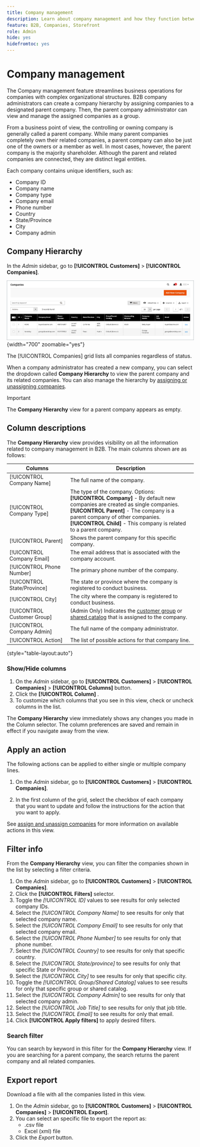 ```yaml
---
title: Company management
description: Learn about company management and how they function between companies in B2B.
feature: B2B, Companies, Storefront
role: Admin
hide: yes
hidefromtoc: yes
---
```


# Company management

The Company management feature streamlines business operations for companies with complex organizational structures. B2B company administrators can create a company hierarchy by assigning companies to a designated parent company. Then, the parent company administrator can view and manage the assigned companies as a group.

From a business point of view, the controlling or owning company is generally called a parent company. While many parent companies completely own their related companies, a parent company can also be just one of the owners or a member as well. In most cases, however, the parent company is the majority shareholder. Although the parent and related companies are connected, they are distinct legal entities.

Each company contains unique identifiers, such as:

* Company ID
* Company name
* Company type
* Company email
* Phone number
* Country
* State/Province
* City
* Company admin

## Company Hierarchy

In the _Admin_ sidebar, go to **[!UICONTROL Customers]** > **[!UICONTROL Companies]**.

![Companies Grid](./assets/companies-grid.png){width="700" zoomable="yes"}

The [!UICONTROL Companies] grid lists all companies regardless of status. 

When a company administrator has created a new company, you can select the dropdown called **Company Hierarchy** to view the parent company and its related companies. You can also manage the hierarchy by [assigning or unassigning companies](assign-companies.md).

>[!IMPORTANT]
>
> The **Company Hierarchy** view for a parent company appears as empty.

## Column descriptions

The **Company Hierarchy** view provides visibility on all the information related to company management in B2B. The main columns shown are as follows:

|Columns|Description|
|--- |--- |
|[!UICONTROL Company Name]|The full name of the company.|
|[!UICONTROL Company Type]|The type of the company. Options: <br/>**[!UICONTROL Company]** - By default new companies are created as single companies. <br/>**[!UICONTROL Parent]** - The company is a parent company of other companies. <br/>**[!UICONTROL Child]** - This company is related to a parent company.|
|[!UICONTROL Parent]|Shows the parent company for this specific company.|
|[!UICONTROL Company Email]|The email address that is associated with the company account.|
|[!UICONTROL Phone Number]|The primary phone number of the company.|
|[!UICONTROL State/Province]|The state or province where the company is registered to conduct business.|
|[!UICONTROL City]|The city where the company is registered to conduct business.|
|[!UICONTROL Customer Group]|(Admin Only) Indicates the [customer group](../customers/customer-groups.md) or [shared catalog](catalog-shared.md) that is assigned to the company.|
|[!UICONTROL Company Admin]|The full name of the company administrator.|
|[!UICONTROL Action]|The list of possible actions for that company line.|

{style="table-layout:auto"}

### Show/Hide columns

1. On the _Admin_ sidebar, go to **[!UICONTROL Customers]** > **[!UICONTROL Companies]** > **[!UICONTROL Columns]** button.
1. Click the **[!UICONTROL Column]** .
1. To customize which columns that you see in this view, check or uncheck columns in the list.

The **Company Hierarchy** view immediately shows any changes you made in the Column selector. The column preferences are saved and remain in effect if you navigate away from the view.

## Apply an action

The following actions can be applied to either single or multiple company lines.

1. On the _Admin_ sidebar, go to **[!UICONTROL Customers]** > **[!UICONTROL Companies]**.

1. In the first column of the grid, select the checkbox of each company that you want to update and follow the instructions for the action that you want to apply.

See [assign and unassign companies](assign-companies.md) for more information on available actions in this view.

## Filter info

From the **Company Hierarchy** view, you can filter the companies shown in the list by selecting a filter criteria.

1. On the _Admin_ sidebar, go to **[!UICONTROL Customers]** > **[!UICONTROL Companies]**.
1. Click the **[!UICONTROL Filters]** selector.
1. Toggle the _[!UICONTROL ID]_ values to see results for only selected company IDs.
1. Select the _[!UICONTROL Company Name]_ to see results for only that selected company name.
1. Select the _[!UICONTROL Company Email]_ to see results for only that selected company email.
1. Select the _[!UICONTROL Phone Number]_ to see results for only that phone number.
1. Select the _[!UICONTROL Country]_ to see results for only that specific country.
1. Select the _[!UICONTROL State/province]_ to see results for only that specific State or Province.
1. Select the _[!UICONTROL City]_ to see results for only that specific city.
1. Toggle the _[!UICONTROL Group/Shared Catalog]_ values to see results for only that specific group or shared catalog.
1. Select the _[!UICONTROL Company Admin]_ to see results for only that selected company admin.
1. Select the _[!UICONTROL Job Title]_ to see results for only that job title.
1. Select the _[!UICONTROL Email]_ to see results for only that email.
1. Click **[!UICONTROL Apply filters]** to apply desired filters.

### Search filter

You can search by keyword in this filter for the **Company Hierarchy** view. If you are searching for a parent company, the search returns the parent company and all related companies.

## Export report

Download a file with all the companies listed in this view.

1. On the _Admin_ sidebar, go to **[!UICONTROL Customers]** > **[!UICONTROL Companies]** > **[!UICONTROL Export]**.
1. You can select an specific file to export the report as:
   * .csv file
   * Excel (xml) file
1. Click the _Export_ button.

